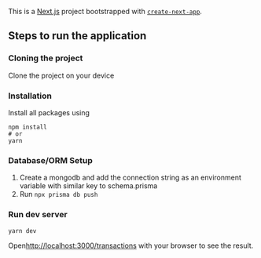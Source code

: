 This is a [Next.js](https://nextjs.org/) project bootstrapped with [`create-next-app`](https://github.com/vercel/next.js/tree/canary/packages/create-next-app).

## Steps to run the application
### Cloning the project
Clone the project on your device
### Installation
Install all packages using
 ```
 npm install 
# or 
yarn
```
### Database/ORM Setup
1. Create a mongodb and add the connection string as an environment variable with similar key to schema.prisma
2. Run ``` npx prisma db push ```

### Run dev server
``` 
yarn dev 
```
Open[http://localhost:3000/transactions](http://localhost:3000/transactions) with your browser to see the result.
